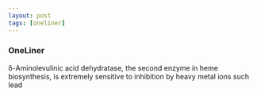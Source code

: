 ```yaml
---
layout: post
tags: [oneliner]
---
```



### OneLiner

δ-Aminolevulinic acid dehydratase, the second enzyme in heme biosynthesis, is extremely sensitive to inhibition by heavy metal ions such lead

